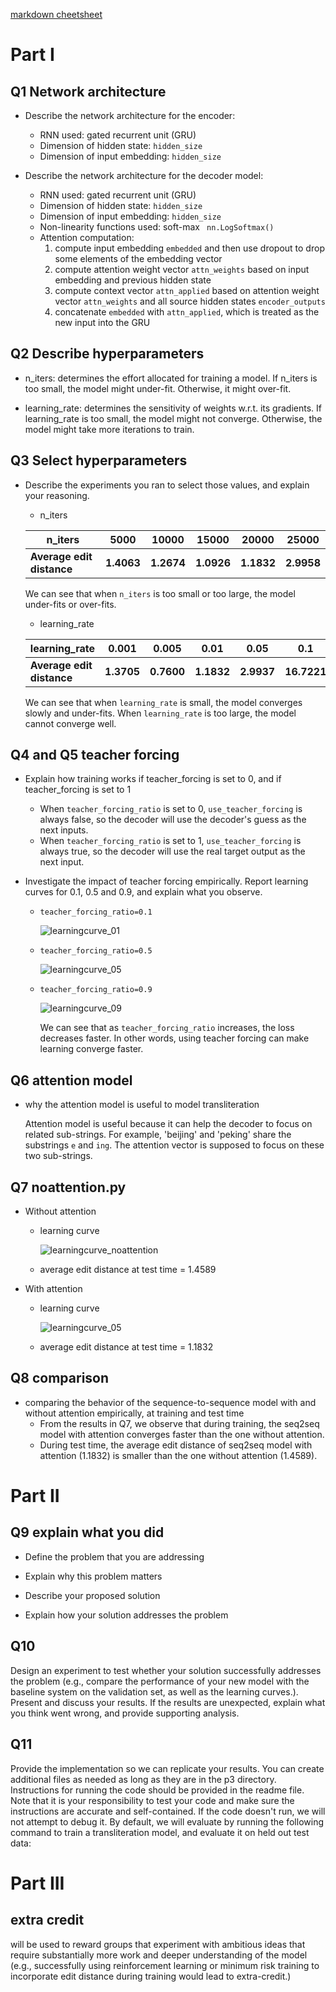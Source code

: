 [markdown cheetsheet](https://guides.github.com/features/mastering-markdown/)  
# Part I  
## Q1 Network architecture  
* Describe the network architecture for the encoder:  
  * RNN used: gated recurrent unit (GRU)
  * Dimension of hidden state: `hidden_size`
  * Dimension of input embedding: `hidden_size`


* Describe the network architecture for the decoder model:  
  * RNN used: gated recurrent unit (GRU)
  * Dimension of hidden state: `hidden_size`
  * Dimension of input embedding: `hidden_size`
  * Non-linearity functions used: soft-max ` nn.LogSoftmax()`
  * Attention computation: 
    1. compute input embedding `embedded` and then use dropout to drop some elements of the embedding vector
    2. compute attention weight vector `attn_weights` based on input embedding and previous hidden state
    3. compute context vector `attn_applied` based on attention weight vector  `attn_weights` and all source hidden states `encoder_outputs`
    4. concatenate `embedded` with `attn_applied`, which is treated as the new input into the GRU


## Q2 Describe hyperparameters  
* n_iters:  determines the effort allocated for training a model. If n_iters is too small, the model might under-fit. Otherwise, it might over-fit.


* learning_rate: determines the sensitivity of weights w.r.t. its gradients. If learning_rate is too small, the model might not converge. Otherwise, the model might take more iterations to train.


## Q3 Select hyperparameters  
* Describe the experiments you ran to select those values, and explain your reasoning.  

  * n_iters

  | n_iters                   | 5000       | 10000      | 15000      | 20000      | 25000      |
  | ------------------------- | ---------- | ---------- | ---------- | ---------- | ---------- |
  | **Average edit distance** | **1.4063** | **1.2674** | **1.0926** | **1.1832** | **2.9958** |

  We can see that when `n_iters` is too small or too large, the model under-fits or over-fits.

  * learning_rate

  | learning_rate             | 0.001      | 0.005      | 0.01       | 0.05       | 0.1         |
  | ------------------------- | ---------- | ---------- | ---------- | ---------- | ----------- |
  | **Average edit distance** | **1.3705** | **0.7600** | **1.1832** | **2.9937** | **16.7221** |


  We can see that when `learning_rate` is small, the model converges slowly and under-fits. When `learning_rate` is too large, the model cannot converge well.

## Q4 and Q5 teacher forcing  

* Explain how training works if teacher_forcing is set to 0, and if teacher_forcing is set to 1  
  * When `teacher_forcing_ratio` is set to 0, `use_teacher_forcing` is always false, so the decoder will use the decoder's guess as the next inputs. 
  * When `teacher_forcing_ratio` is set to 1, `use_teacher_forcing` is always true, so the decoder will use the real target output as the next input.


* Investigate the impact of teacher forcing empirically. Report learning curves for 0.1, 0.5 and 0.9, and explain what you observe.
  * `teacher_forcing_ratio=0.1`

    ![learningcurve_01](C:\Users\Yang\Documents\GitHub\CL_proj3\learningcurve_01.png)

  * `teacher_forcing_ratio=0.5`

    ![learningcurve_05](C:\Users\Yang\Documents\GitHub\CL_proj3\learningcurve_05.png)

  * `teacher_forcing_ratio=0.9`

    ![learningcurve_09](C:\Users\Yang\Documents\GitHub\CL_proj3\learningcurve_09.png)

    We can see that as `teacher_forcing_ratio` increases, the loss decreases faster. In other words, using teacher forcing can make learning converge faster.


## Q6 attention model  
* why the attention model is useful to model transliteration  

  Attention model is useful because it can help the decoder to focus on related sub-strings. For example, 'beijing' and 'peking' share the substrings `e` and `ing`. The attention vector is supposed to focus on these two sub-strings.


## Q7 noattention.py  
* Without attention

  * learning curve

    ![learningcurve_noattention](C:\Users\Yang\Documents\GitHub\CL_proj3\learningcurve_noattention.png)

  * average edit distance at test time  = 1.4589

* With attention

  * learning curve

    ![learningcurve_05](C:\Users\Yang\Documents\GitHub\CL_proj3\learningcurve_05.png)

  * average edit distance at test time = 1.1832


## Q8 comparison  
* comparing the behavior of the sequence-to-sequence model with and without attention empirically, at training and test time  
  * From the results in Q7, we observe that during training, the seq2seq model with attention converges faster than the one without attention. 
  * During test time, the average edit distance of seq2seq model with attention  (1.1832) is smaller than the one without attention (1.4589).


# Part II  
## Q9 explain what you did  
* Define the problem that you are addressing  

* Explain why this problem matters  

* Describe your proposed solution  

* Explain how your solution addresses the problem  


## Q10   

Design an experiment to test whether your solution successfully addresses the problem (e.g., compare the performance of your new model with the baseline system on the validation set, as well as the learning curves.). Present and discuss your results.  If the results are unexpected, explain what you think went wrong, and provide supporting analysis. 


## Q11  
Provide the implementation so we can replicate your results. You can create additional files as needed as long as they are in the p3 directory. Instructions for running the code should be provided in the readme file. Note that it is your responsibility to test your code and make sure the instructions are accurate and self-contained.  If the code doesn't run, we will not attempt to debug it.  By default, we will evaluate by running the following command to train a transliteration model, and evaluate it on held out test data:


# Part III  
## extra credit  
will be used to reward groups that experiment with ambitious ideas that require substantially more work and deeper understanding of the model (e.g., successfully using reinforcement learning or minimum risk training to incorporate edit distance during training would lead to extra-credit.)


